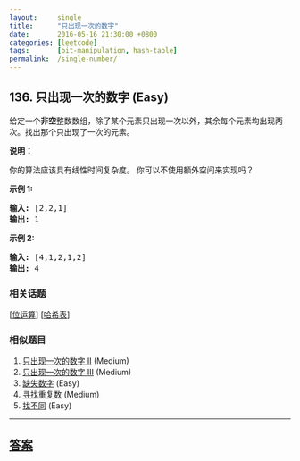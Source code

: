 ```yaml
---
layout:     single
title:      "只出现一次的数字"
date:       2016-05-16 21:30:00 +0800
categories: [leetcode]
tags:       [bit-manipulation, hash-table]
permalink:  /single-number/
---
```


## 136. 只出现一次的数字 (Easy)

<p>给定一个<strong>非空</strong>整数数组，除了某个元素只出现一次以外，其余每个元素均出现两次。找出那个只出现了一次的元素。</p>

<p><strong>说明：</strong></p>

<p>你的算法应该具有线性时间复杂度。 你可以不使用额外空间来实现吗？</p>

<p><strong>示例 1:</strong></p>

<pre><strong>输入:</strong> [2,2,1]
<strong>输出:</strong> 1
</pre>

<p><strong>示例&nbsp;2:</strong></p>

<pre><strong>输入:</strong> [4,1,2,1,2]
<strong>输出:</strong> 4</pre>

### 相关话题
  [[位运算](https://github.com/openset/leetcode/tree/master/tag/bit-manipulation/README.md)]
  [[哈希表](https://github.com/openset/leetcode/tree/master/tag/hash-table/README.md)]

### 相似题目
  1. [只出现一次的数字 II](/single-number-ii) (Medium)
  1. [只出现一次的数字 III](/single-number-iii) (Medium)
  1. [缺失数字](/missing-number) (Easy)
  1. [寻找重复数](/find-the-duplicate-number) (Medium)
  1. [找不同](/find-the-difference) (Easy)

---

## [答案](https://github.com/openset/leetcode/tree/master/problems/single-number)
